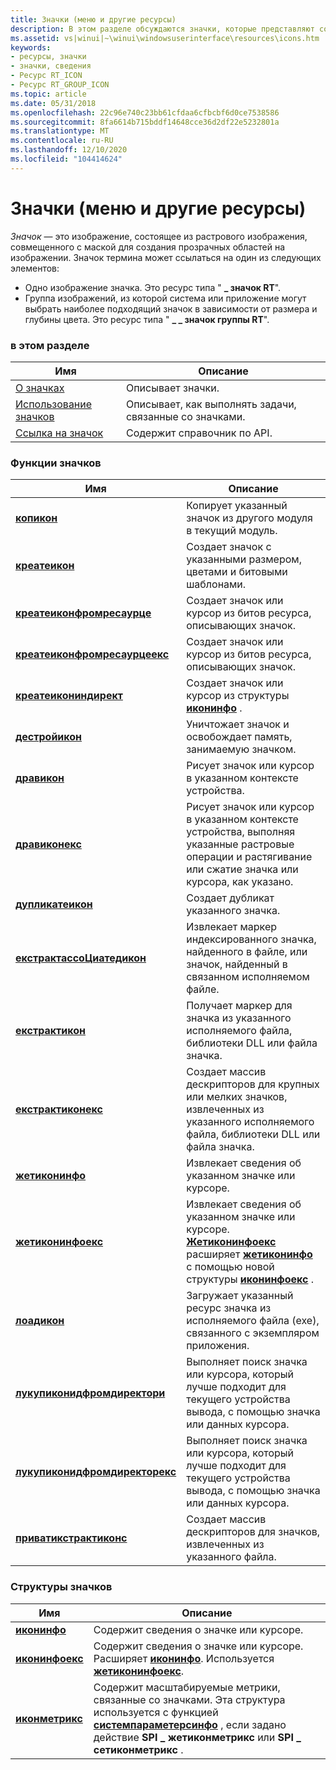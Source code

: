 ```yaml
---
title: Значки (меню и другие ресурсы)
description: В этом разделе обсуждаются значки, которые представляют собой растровые изображения, Объединенные с маской для создания прозрачных областей на изображении.
ms.assetid: vs|winui|~\winui\windowsuserinterface\resources\icons.htm
keywords:
- ресурсы, значки
- значки, сведения
- Ресурс RT_ICON
- Ресурс RT_GROUP_ICON
ms.topic: article
ms.date: 05/31/2018
ms.openlocfilehash: 22c96e740c23bb61cfdaa6cfbcbf6d0ce7538586
ms.sourcegitcommit: 8fa6614b715bddf14648cce36d2df22e5232801a
ms.translationtype: MT
ms.contentlocale: ru-RU
ms.lasthandoff: 12/10/2020
ms.locfileid: "104414624"
---
```

# <a name="icons-menus-and-other-resources"></a>Значки (меню и другие ресурсы)

*Значок* — это изображение, состоящее из растрового изображения, совмещенного с маской для создания прозрачных областей на изображении. Значок термина может ссылаться на один из следующих элементов:

-   Одно изображение значка. Это ресурс типа " **\_ значок RT**".
-   Группа изображений, из которой система или приложение могут выбрать наиболее подходящий значок в зависимости от размера и глубины цвета. Это ресурс типа " **\_ \_ значок группы RT**".

### <a name="in-this-section"></a>в этом разделе



| Имя                                 | Описание                                                 |
|--------------------------------------|-------------------------------------------------------------|
| [О значках](about-icons.md)       | Описывает значки.<br/>                                 |
| [Использование значков](using-icons.md)       | Описывает, как выполнять задачи, связанные со значками.<br/> |
| [Ссылка на значок](icon-reference.md) | Содержит справочник по API.<br/>                      |



 

### <a name="icon-functions"></a>Функции значков



| Имя                                                               | Описание                                                                                                                                                                                                           |
|--------------------------------------------------------------------|-----------------------------------------------------------------------------------------------------------------------------------------------------------------------------------------------------------------------|
| [**копикон**](/windows/desktop/api/Winuser/nf-winuser-copyicon)                                       | Копирует указанный значок из другого модуля в текущий модуль. <br/>                                                                                                                                      |
| [**креатеикон**](/windows/desktop/api/Winuser/nf-winuser-createicon)                                   | Создает значок с указанными размером, цветами и битовыми шаблонами. <br/>                                                                                                                                    |
| [**креатеиконфромресаурце**](/windows/desktop/api/Winuser/nf-winuser-createiconfromresource)           | Создает значок или курсор из битов ресурса, описывающих значок.<br/>                                                                                                                                          |
| [**креатеиконфромресаурцеекс**](/windows/desktop/api/Winuser/nf-winuser-createiconfromresourceex)       | Создает значок или курсор из битов ресурса, описывающих значок. <br/>                                                                                                                                         |
| [**креатеикониндирект**](/windows/desktop/api/Winuser/nf-winuser-createiconindirect)                   | Создает значок или курсор из структуры [**иконинфо**](/windows/desktop/api/Winuser/ns-winuser-iconinfo) . <br/>                                                                                                                                 |
| [**дестройикон**](/windows/desktop/api/Winuser/nf-winuser-destroyicon)                                 | Уничтожает значок и освобождает память, занимаемую значком. <br/>                                                                                                                                                  |
| [**дравикон**](/windows/desktop/api/Winuser/nf-winuser-drawicon)                                       | Рисует значок или курсор в указанном контексте устройства.<br/>                                                                                                                                                 |
| [**дравиконекс**](/windows/desktop/api/Winuser/nf-winuser-drawiconex)                                   | Рисует значок или курсор в указанном контексте устройства, выполняя указанные растровые операции и растягивание или сжатие значка или курсора, как указано. <br/>                                     |
| [**дупликатеикон**](/windows/desktop/api/Shellapi/nf-shellapi-duplicateicon)                             | Создает дубликат указанного значка.<br/>                                                                                                                                                                   |
| [**екстрактассоЦиатедикон**](/windows/desktop/api/Shellapi/nf-shellapi-extractassociatedicona)             | Извлекает маркер индексированного значка, найденного в файле, или значок, найденный в связанном исполняемом файле. <br/>                                                                                                  |
| [**екстрактикон**](/windows/desktop/api/Shellapi/nf-shellapi-extracticona)                                 | Получает маркер для значка из указанного исполняемого файла, библиотеки DLL или файла значка.<br/>                                                                                                                        |
| [**екстрактиконекс**](/windows/desktop/api/Shellapi/nf-shellapi-extracticonexa)                             | Создает массив дескрипторов для крупных или мелких значков, извлеченных из указанного исполняемого файла, библиотеки DLL или файла значка. <br/>                                                                                      |
| [**жетиконинфо**](/windows/desktop/api/Winuser/nf-winuser-geticoninfo)                                 | Извлекает сведения об указанном значке или курсоре. <br/>                                                                                                                                                 |
| [**жетиконинфоекс**](/windows/desktop/api/Winuser/nf-winuser-geticoninfoexa)                             | Извлекает сведения об указанном значке или курсоре. [**Жетиконинфоекс**](/windows/desktop/api/Winuser/nf-winuser-geticoninfoexa) расширяет [**жетиконинфо**](/windows/desktop/api/Winuser/nf-winuser-geticoninfo) с помощью новой структуры [**иконинфоекс**](/windows/desktop/api/Winuser/ns-winuser-iconinfoexa) .<br/> |
| [**лоадикон**](/windows/desktop/api/Winuser/nf-winuser-loadicona)                                       | Загружает указанный ресурс значка из исполняемого файла (exe), связанного с экземпляром приложения.<br/>                                                                                                 |
| [**лукупиконидфромдиректори**](/windows/desktop/api/Winuser/nf-winuser-lookupiconidfromdirectory)     | Выполняет поиск значка или курсора, который лучше подходит для текущего устройства вывода, с помощью значка или данных курсора.<br/>                                                                                                     |
| [**лукупиконидфромдиректорекс**](/windows/desktop/api/Winuser/nf-winuser-lookupiconidfromdirectoryex) | Выполняет поиск значка или курсора, который лучше подходит для текущего устройства вывода, с помощью значка или данных курсора. <br/>                                                                                                    |
| [**приватикстрактиконс**](/windows/desktop/api/Winuser/nf-winuser-privateextracticonsa)                 | Создает массив дескрипторов для значков, извлеченных из указанного файла.<br/>                                                                                                                             |



 

### <a name="icon-structures"></a>Структуры значков



| Имя                               | Описание                                                                                                                                                                                                                                     |
|------------------------------------|-------------------------------------------------------------------------------------------------------------------------------------------------------------------------------------------------------------------------------------------------|
| [**иконинфо**](/windows/desktop/api/Winuser/ns-winuser-iconinfo)       | Содержит сведения о значке или курсоре. <br/>                                                                                                                                                                                     |
| [**иконинфоекс**](/windows/desktop/api/Winuser/ns-winuser-iconinfoexa)   | Содержит сведения о значке или курсоре. Расширяет [**иконинфо**](/windows/desktop/api/Winuser/ns-winuser-iconinfo). Используется [**жетиконинфоекс**](/windows/desktop/api/Winuser/nf-winuser-geticoninfoexa).<br/>                                                                                                |
| [**иконметрикс**](/windows/win32/api/winuser/ns-winuser-iconmetricsa) | Содержит масштабируемые метрики, связанные со значками. Эта структура используется с функцией [**системпараметерсинфо**](/windows/desktop/api/winuser/nf-winuser-systemparametersinfoa) , если задано действие **SPI \_ жетиконметрикс** или **SPI \_ сетиконметрикс** .<br/> |



 

 

